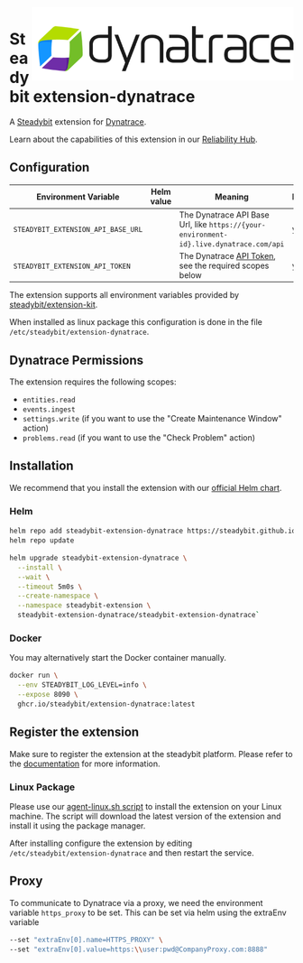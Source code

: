 <img src="./logo.png" height="130" align="right" alt="Dynatrace logo">

# Steadybit extension-dynatrace

A [Steadybit](https://www.steadybit.com/) extension for [Dynatrace](https://www.dynatrace.com/).

Learn about the capabilities of this extension in
our [Reliability Hub](https://hub.steadybit.com/extension/com.steadybit.extension_dynatrace).

## Configuration

| Environment Variable               | Helm value | Meaning                                                                                                                                                  | Required | Default |
|------------------------------------|------------|----------------------------------------------------------------------------------------------------------------------------------------------------------|----------|---------|
| `STEADYBIT_EXTENSION_API_BASE_URL` |            | The Dynatrace API Base Url, like `https://{your-environment-id}.live.dynatrace.com/api`                                                                  | yes      |         |
| `STEADYBIT_EXTENSION_API_TOKEN`    |            | The Dynatrace [API Token](https://docs.dynatrace.com/docs/dynatrace-api/basics/dynatrace-api-authentication#create-token), see the required scopes below | yes      |         |

The extension supports all environment variables provided by [steadybit/extension-kit](https://github.com/steadybit/extension-kit#environment-variables).

When installed as linux package this configuration is done in the file `/etc/steadybit/extension-dynatrace`.

## Dynatrace Permissions

The extension requires the following scopes:
- `entities.read`
- `events.ingest`
- `settings.write` (if you want to use the "Create Maintenance Window" action)
- `problems.read` (if you want to use the "Check Problem" action)

## Installation

We recommend that you install the extension with
our [official Helm chart](https://github.com/steadybit/extension-dynatrace/tree/main/charts/steadybit-extension-dynatrace).

### Helm

```bash
helm repo add steadybit-extension-dynatrace https://steadybit.github.io/extension-dynatrace
helm repo update
```

```bash
helm upgrade steadybit-extension-dynatrace \
  --install \
  --wait \
  --timeout 5m0s \
  --create-namespace \
  --namespace steadybit-extension \
  steadybit-extension-dynatrace/steadybit-extension-dynatrace`
```

### Docker

You may alternatively start the Docker container manually.

```bash
docker run \
  --env STEADYBIT_LOG_LEVEL=info \
  --expose 8090 \
  ghcr.io/steadybit/extension-dynatrace:latest
```

## Register the extension

Make sure to register the extension at the steadybit platform. Please refer to
the [documentation](https://docs.steadybit.com/integrate-with-steadybit/extensions/extension-installation) for more
information.

### Linux Package

Please use
our [agent-linux.sh script](https://docs.steadybit.com/install-and-configure/install-agent/install-on-linux-hosts)
to install the extension on your Linux machine.
The script will download the latest version of the extension and install it using the package manager.

After installing configure the extension by editing `/etc/steadybit/extension-dynatrace` and then restart the service.

## Proxy

To communicate to Dynatrace via a proxy, we need the environment variable `https_proxy` to be set.
This can be set via helm using the extraEnv variable

```bash
--set "extraEnv[0].name=HTTPS_PROXY" \
--set "extraEnv[0].value=https:\\user:pwd@CompanyProxy.com:8888"
```
